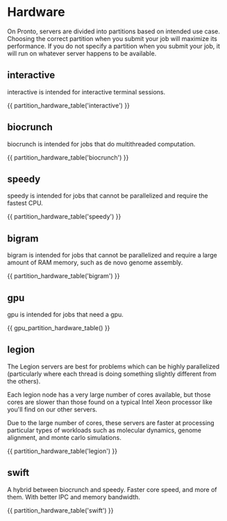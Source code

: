 # Hardware

On Pronto, servers are divided into partitions based on intended use case. Choosing the correct partition when you submit your job will maximize its performance. If you do not specify a partition when you submit your job, it will run on whatever server happens to be available. 

## interactive

interactive is intended for interactive terminal sessions.

{{ partition_hardware_table('interactive') }}

## biocrunch

biocrunch is intended for jobs that do multithreaded computation.

{{ partition_hardware_table('biocrunch') }}

## speedy

speedy is intended for jobs that cannot be parallelized and require the fastest CPU.

{{ partition_hardware_table('speedy') }}

## bigram

bigram is intended for jobs that cannot be parallelized and require a large amount of RAM memory, such as de novo genome assembly.

{{ partition_hardware_table('bigram') }}

## gpu

gpu is intended for jobs that need a gpu.

{{ gpu_partition_hardware_table() }}

## legion

The Legion servers are best for problems which can be highly parallelized (particularly where each thread is doing something slightly different from the others).

Each legion node has a very large number of cores available, but those cores are slower than those found on a typical Intel Xeon processor like you'll find on our other servers.

Due to the large number of cores, these servers are faster at processing particular types of workloads such as molecular dynamics, genome alignment, and monte carlo simulations.

{{ partition_hardware_table('legion') }}

## swift

A hybrid between biocrunch and speedy. Faster core speed, and more of them. With better IPC and memory bandwidth.

{{ partition_hardware_table('swift') }}